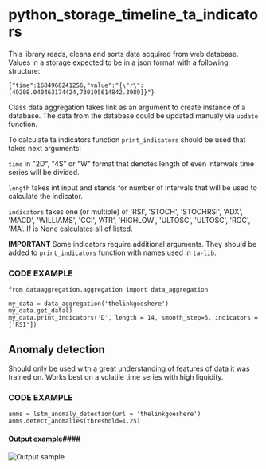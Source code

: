 # python_storage_timeline_ta_indicators
This library reads, cleans and sorts data acquired from web database. 
Values in a storage expected to be in a json format with a following structure:

```{"time":1684968241256,"value":"{\"r\":[49208.040463174424,730195614842.3989]}"}```

Class data aggregation takes link as an argument to create instance of a database. The data from the database could be updated manualy via ```update``` function.

To calculate ta indicators function ```print_indicators``` should be used that takes next arguments:


```time``` in "2D", "4S" or "W" format that denotes length of even interwals time series will be divided.


```length``` takes int input and stands for number of intervals that will be used to calculate the indicator.


```indicators``` takes one (or multiple) of 'RSI', 'STOCH', 'STOCHRSI', 'ADX', 'MACD', 'WILLIAMS', 'CCI', 'ATR', 'HIGHLOW', 'ULTOSC', 'ULTOSC', 'ROC', 'MA'. If is None
calculates all of listed.

**IMPORTANT**
Some indicators require additional arguments. They should be added to ```print_indicators``` function with names used in ```ta-lib```.

### CODE EXAMPLE ###

```
from dataaggregation.aggregation import data_aggregation

my_data = data_aggregation('thelinkgoeshere')
my_data.get_data()
my_data.print_indicators('D', length = 14, smooth_step=6, indicators = ['RSI'])
```

## Anomaly detection ##

Should only be used with a great understanding of features of data it was trained on. Works best on a volatile time series with high liquidity.  

### CODE EXAMPLE ###

```
anms = lstm_anomaly_detection(url = 'thelinkgoeshere')
anms.detect_anomalies(threshold=1.25)
```

#### Output example####

![Output sample](https://github.com/C1l1r/python_storage_timeline_ta_indicators/blob/lstm_functional_branch/detected%20anomalies%20sample2.png?raw=true)







